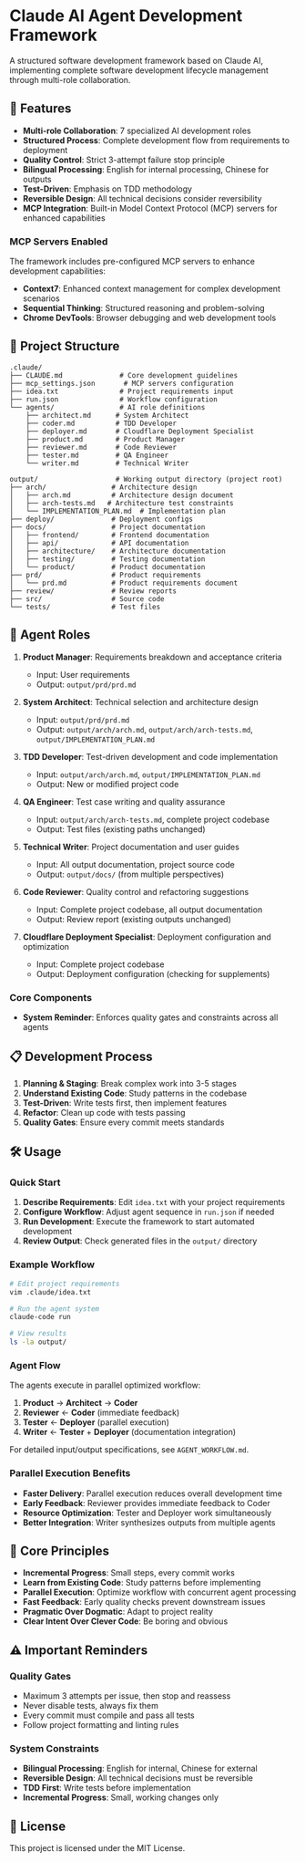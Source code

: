 # Claude AI Agent Development Framework

A structured software development framework based on Claude AI, implementing complete software development lifecycle management through multi-role collaboration.

## 🚀 Features

- **Multi-role Collaboration**: 7 specialized AI development roles
- **Structured Process**: Complete development flow from requirements to deployment
- **Quality Control**: Strict 3-attempt failure stop principle
- **Bilingual Processing**: English for internal processing, Chinese for outputs
- **Test-Driven**: Emphasis on TDD methodology
- **Reversible Design**: All technical decisions consider reversibility
- **MCP Integration**: Built-in Model Context Protocol (MCP) servers for enhanced capabilities

### MCP Servers Enabled

The framework includes pre-configured MCP servers to enhance development capabilities:

- **Context7**: Enhanced context management for complex development scenarios
- **Sequential Thinking**: Structured reasoning and problem-solving
- **Chrome DevTools**: Browser debugging and web development tools

## 📁 Project Structure

```
.claude/
├── CLAUDE.md              # Core development guidelines
├── mcp_settings.json       # MCP servers configuration
├── idea.txt               # Project requirements input
├── run.json               # Workflow configuration
└── agents/                # AI role definitions
    ├── architect.md      # System Architect
    ├── coder.md          # TDD Developer
    ├── deployer.md       # Cloudflare Deployment Specialist
    ├── product.md        # Product Manager
    ├── reviewer.md       # Code Reviewer
    ├── tester.md         # QA Engineer
    └── writer.md         # Technical Writer

output/                   # Working output directory (project root)
├── arch/                # Architecture design
│   ├── arch.md          # Architecture design document
│   ├── arch-tests.md   # Architecture test constraints
│   └── IMPLEMENTATION_PLAN.md  # Implementation plan
├── deploy/              # Deployment configs
├── docs/                # Project documentation
│   ├── frontend/        # Frontend documentation
│   ├── api/             # API documentation
│   ├── architecture/    # Architecture documentation
│   ├── testing/         # Testing documentation
│   └── product/         # Product documentation
├── prd/                 # Product requirements
│   └── prd.md           # Product requirements document
├── review/              # Review reports
├── src/                 # Source code
└── tests/               # Test files
```

## 🎯 Agent Roles

1. **Product Manager**: Requirements breakdown and acceptance criteria
   - Input: User requirements
   - Output: `output/prd/prd.md`

2. **System Architect**: Technical selection and architecture design
   - Input: `output/prd/prd.md`
   - Output: `output/arch/arch.md`, `output/arch/arch-tests.md`, `output/IMPLEMENTATION_PLAN.md`

3. **TDD Developer**: Test-driven development and code implementation
   - Input: `output/arch/arch.md`, `output/IMPLEMENTATION_PLAN.md`
   - Output: New or modified project code

4. **QA Engineer**: Test case writing and quality assurance
   - Input: `output/arch/arch-tests.md`, complete project codebase
   - Output: Test files (existing paths unchanged)

5. **Technical Writer**: Project documentation and user guides
   - Input: All output documentation, project source code
   - Output: `output/docs/` (from multiple perspectives)

6. **Code Reviewer**: Quality control and refactoring suggestions
   - Input: Complete project codebase, all output documentation
   - Output: Review report (existing outputs unchanged)

7. **Cloudflare Deployment Specialist**: Deployment configuration and optimization
   - Input: Complete project codebase
   - Output: Deployment configuration (checking for supplements)

### Core Components

- **System Reminder**: Enforces quality gates and constraints across all agents

## 📋 Development Process

1. **Planning & Staging**: Break complex work into 3-5 stages
2. **Understand Existing Code**: Study patterns in the codebase
3. **Test-Driven**: Write tests first, then implement features
4. **Refactor**: Clean up code with tests passing
5. **Quality Gates**: Ensure every commit meets standards

## 🛠️ Usage

### Quick Start

1. **Describe Requirements**: Edit `idea.txt` with your project requirements
2. **Configure Workflow**: Adjust agent sequence in `run.json` if needed
3. **Run Development**: Execute the framework to start automated development
4. **Review Output**: Check generated files in the `output/` directory

### Example Workflow

```bash
# Edit project requirements
vim .claude/idea.txt

# Run the agent system
claude-code run

# View results
ls -la output/
```

### Agent Flow

The agents execute in parallel optimized workflow:
1. **Product** → **Architect** → **Coder**
2. **Reviewer** ← **Coder** (immediate feedback)
3. **Tester** ← **Deployer** (parallel execution)
4. **Writer** ← **Tester** + **Deployer** (documentation integration)

For detailed input/output specifications, see `AGENT_WORKFLOW.md`.

### Parallel Execution Benefits

- **Faster Delivery**: Parallel execution reduces overall development time
- **Early Feedback**: Reviewer provides immediate feedback to Coder
- **Resource Optimization**: Tester and Deployer work simultaneously
- **Better Integration**: Writer synthesizes outputs from multiple agents

## 📖 Core Principles

- **Incremental Progress**: Small steps, every commit works
- **Learn from Existing Code**: Study patterns before implementing
- **Parallel Execution**: Optimize workflow with concurrent agent processing
- **Fast Feedback**: Early quality checks prevent downstream issues
- **Pragmatic Over Dogmatic**: Adapt to project reality
- **Clear Intent Over Clever Code**: Be boring and obvious

## ⚠️ Important Reminders

### Quality Gates
- Maximum 3 attempts per issue, then stop and reassess
- Never disable tests, always fix them
- Every commit must compile and pass all tests
- Follow project formatting and linting rules

### System Constraints
- **Bilingual Processing**: English for internal, Chinese for external
- **Reversible Design**: All technical decisions must be reversible
- **TDD First**: Write tests before implementation
- **Incremental Progress**: Small, working changes only

## 📝 License

This project is licensed under the MIT License.

